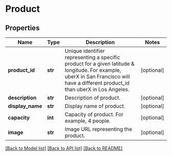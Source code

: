# Product

## Properties
Name | Type | Description | Notes
------------ | ------------- | ------------- | -------------
**product_id** | **str** | Unique identifier representing a specific product for a given latitude &amp; longitude. For example, uberX in San Francisco will have a different product_id than uberX in Los Angeles. | [optional] 
**description** | **str** | Description of product. | [optional] 
**display_name** | **str** | Display name of product. | [optional] 
**capacity** | **int** | Capacity of product. For example, 4 people. | [optional] 
**image** | **str** | Image URL representing the product. | [optional] 

[[Back to Model list]](../README.md#documentation-for-models) [[Back to API list]](../README.md#documentation-for-api-endpoints) [[Back to README]](../README.md)



